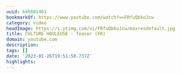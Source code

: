 ```yaml
---
uuid: 645601461
bookmarkOf: https://www.youtube.com/watch?v=FRfuQbkoJcw
category: video
headImage: https://i.ytimg.com/vi/FRfuQbkoJcw/maxresdefault.jpg
title: CULTURE HOULEUSE - Teaser (FR)
domain: youtube.com
description:
tags: []
date: '2023-01-26T19:51:58.737Z'
highlights:
---
```




